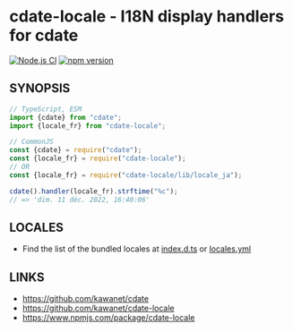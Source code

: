 # cdate-locale - I18N display handlers for cdate

[![Node.js CI](https://github.com/kawanet/cdate-locale/workflows/Node.js%20CI/badge.svg?branch=main)](https://github.com/kawanet/cdate-locale/actions/)
[![npm version](https://img.shields.io/npm/v/cdate-locale)](https://www.npmjs.com/package/cdate-locale)

## SYNOPSIS

```js
// TypeScript, ESM
import {cdate} from "cdate";
import {locale_fr} from "cdate-locale";

// CommonJS
const {cdate} = require("cdate");
const {locale_fr} = require("cdate-locale");
// OR
const {locale_fr} = require("cdate-locale/lib/locale_ja");

cdate().handler(locale_fr).strftime("%c");
// => 'dim. 11 déc. 2022, 16:40:06'
```

## LOCALES

- Find the list of the bundled locales at
  [index.d.ts](https://github.com/kawanet/cdate-locale/blob/main/index.d.ts) or
  [locales.yml](https://github.com/kawanet/cdate-locale/blob/main/locales.yml)

## LINKS

- https://github.com/kawanet/cdate
- https://github.com/kawanet/cdate-locale
- https://www.npmjs.com/package/cdate-locale
